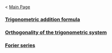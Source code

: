 < [Main Page](https://enginebeast.github.io/)

### [Trigonometric addition formula](https://enginebeast.github.io/math1)

### [Orthogonality of the trigonometric system](https://enginebeast.github.io/math2)

### [Forier series](https://enginebeast.github.io/math3)
